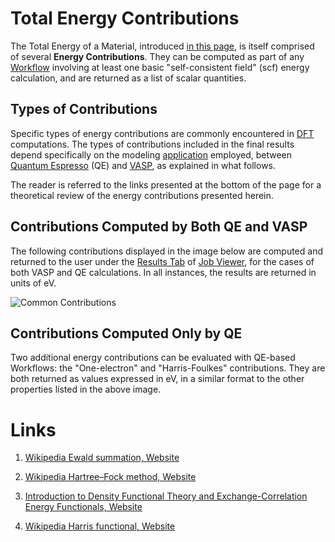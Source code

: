 # Total Energy Contributions

The Total Energy of a Material, introduced [in this page](energies.md), is itself comprised of several **Energy Contributions**. They can be computed as part of any [Workflow](/workflows/overview.md) involving at least one basic "self-consistent field" (scf) energy calculation, and are returned as a list of scalar quantities.

## Types of Contributions

Specific types of energy contributions are commonly encountered in [DFT](/models/dft/overview.md) computations. The types of contributions included in the final results depend specifically on the modeling [application](/software/applications.md) employed, between [Quantum Espresso](/software/modeling/quantum-espresso.md) (QE) and [VASP](/software/modeling/vasp.md), as explained in what follows.

The reader is referred to the links presented at the bottom of the page for a theoretical review of the energy contributions presented herein.

## Contributions Computed by Both QE and VASP

The following contributions displayed in the image below are computed and returned to the user under the [Results Tab](../../jobs/ui/results-tab.md) of [Job Viewer](../../jobs/ui/viewer.md), for the cases of both VASP and QE calculations. In all instances, the results are returned in units of eV. 

![Common Contributions](/images/common-contributions.png "Common Contributions")

## Contributions Computed Only by QE

Two additional energy contributions can be evaluated with QE-based Workflows: the "One-electron" and "Harris-Foulkes" contributions. They are both returned as values expressed in eV, in a similar format to the other properties listed in the above image. 


# Links

1. [Wikipedia Ewald summation, Website](https://en.wikipedia.org/wiki/Ewald_summation)

2. [Wikipedia Hartree–Fock method, Website](https://en.wikipedia.org/wiki/Hartree%E2%80%93Fock_method)

3. [Introduction to Density Functional Theory and Exchange-Correlation Energy Functionals, Website](https://www.uio.no/studier/emner/matnat/fys/FYS4411/v11/undervisningsmateriale/Lecture_notes_and_literature/jones.pdf)

4. [Wikipedia Harris functional, Website](https://en.wikipedia.org/wiki/Harris_functional)
